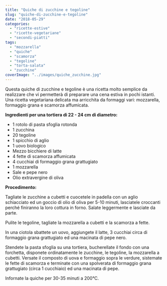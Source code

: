 ```yaml
---
title: "Quiche di zucchine e tegoline"
slug: "quiche-di-zucchine-e-tegoline"
date: "2018-05-29"
categories: 
  - "ricette-estive"
  - "ricette-vegetariane"
  - "secondi-piatti"
tags: 
  - "mozzarella"
  - "quiche"
  - "scamorza"
  - "tegoline"
  - "torta-salata"
  - "zucchine"
coverImage: "../images/quiche_zucchine.jpg"
---
```


Questa quiche di zucchine e tegoline è una ricetta molto semplice da realizzare che vi permetterà di preparare una cena estiva in pochi istanti. Una ricetta vegetariana delicata ma arricchita da formaggi vari: mozzarella, formaggio grana e scamorza affumicata.

**Ingredienti per una tortiera di 22 - 24 cm di diametro:**

- 1 rotolo di pasta sfoglia rotonda
- 1 zucchina
- 20 tegoline
- 1 spicchio di aglio
- 1 uovo biologico
- Mezzo bicchiere di latte
- 4 fette di scamorza affumicata
- 4 cucchiai di formaggio grana grattugiato
- 1 mozzarella
- Sale e pepe nero
- Olio extravergine di oliva

**Procedimento:**

Tagliate le zucchine a cubetti e cuocetele in padella con un aglio schiacciato ed un goccio di olio di oliva per 5-10 minuti, lasciatele croccanti perché finiranno la loro cottura in forno. Salate leggermente e lasciate da parte.

Pulite le tegoline, tagliate la mozzarella a cubetti e la scamorza a fette.

In una ciotola sbattete un uovo, aggiungete il latte, 3 cucchiai circa di formaggio grana grattugiato ed una macinata di pepe nero.

Stendete la pasta sfoglia su una tortiera, bucherellate il fondo con una forchetta, disponete ordinatamente le zucchine, le tegoline, la mozzarella a cubetti. Versate il composto di uova e formaggio sopra le verdure, sistemate le fette di scamorza e terminate con una spolverata di formaggio grana grattugiato (circa 1 cucchiaio) ed una macinata di pepe.

Infornate la quiche per 30-35 minuti a 200°C.

